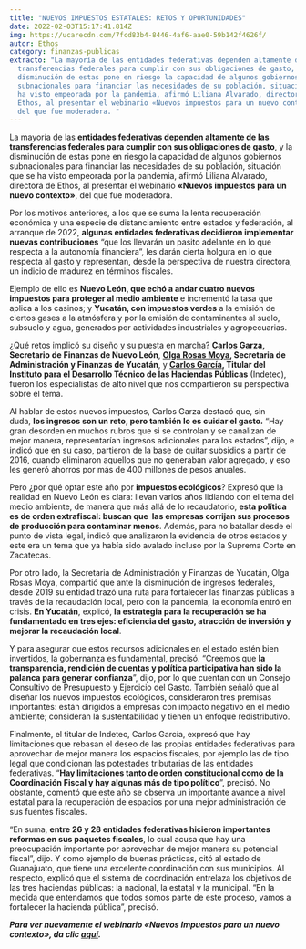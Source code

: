 ```yaml
---
title: "NUEVOS IMPUESTOS ESTATALES: RETOS Y OPORTUNIDADES"
date: 2022-02-03T15:17:41.814Z
img: https://ucarecdn.com/7fcd83b4-8446-4af6-aae0-59b142f4626f/
autor: Ethos
category: finanzas-publicas
extracto: "La mayoría de las entidades federativas dependen altamente de las
  transferencias federales para cumplir con sus obligaciones de gasto, y la
  disminución de estas pone en riesgo la capacidad de algunos gobiernos
  subnacionales para financiar las necesidades de su población, situación que se
  ha visto empeorada por la pandemia, afirmó Liliana Alvarado, directora de
  Ethos, al presentar el webinario «Nuevos impuestos para un nuevo contexto»,
  del que fue moderadora. "
---
```

<!--StartFragment-->

La mayoría de las **entidades federativas dependen altamente de las transferencias federales para cumplir con sus obligaciones de gasto**, y la disminución de estas pone en riesgo la capacidad de algunos gobiernos subnacionales para financiar las necesidades de su población, situación que se ha visto empeorada por la pandemia, afirmó Liliana Alvarado, directora de Ethos, al presentar el webinario **«Nuevos impuestos para un nuevo contexto»**, del que fue moderadora. 

Por los motivos anteriores, a los que se suma la lenta recuperación económica y una especie de distanciamiento entre estados y federación, al arranque de 2022, **algunas entidades federativas decidieron implementar nuevas contribuciones** “que los llevarán un pasito adelante en lo que respecta a la autonomía financiera”, les darán cierta holgura en lo que respecta al gasto y representan, desde la perspectiva de nuestra directora, un indicio de madurez en términos fiscales.

Ejemplo de ello es **Nuevo León, que echó a andar cuatro nuevos impuestos para proteger al medio ambiente** e incrementó la tasa que aplica a los casinos; y **Yucatán, con impuestos verdes** a la emisión de ciertos gases a la atmósfera y por la emisión de contaminantes al suelo, subsuelo y agua, generados por actividades industriales y agropecuarias. 

¿Qué retos implicó su diseño y su puesta en marcha? **[Carlos Garza](https://www.nl.gob.mx/funcionarios/carlos-alberto-garza-ibarra), Secretario de Finanzas de Nuevo León**, **[Olga Rosas Moya](https://www.linkedin.com/in/olga-rosas-moya-36950461/?originalSubdomain=mx), Secretaria de Administración y Finanzas de Yucatán**, y **[Carlos García](https://www.linkedin.com/in/carlos-garcia-6a3946157/?originalSubdomain=mx), Titular del Instituto para el Desarrollo Técnico de las Haciendas Públicas** (Indetec), fueron los especialistas de alto nivel que nos compartieron su perspectiva sobre el tema.

Al hablar de estos nuevos impuestos, Carlos Garza destacó que, sin duda, **los ingresos son un reto, pero también lo es cuidar el gasto.** “Hay gran desorden en muchos rubros que si se controlan y se canalizan de mejor manera, representarían ingresos adicionales para los estados”, dijo, e indicó que en su caso, partieron de la base de quitar subsidios a partir de 2016, cuando eliminaron aquellos que no generaban valor agregado, y eso les generó ahorros por más de 400 millones de pesos anuales.

Pero ¿por qué optar este año por **impuestos ecológicos**? Expresó que la realidad en Nuevo León es clara: llevan varios años lidiando con el tema del medio ambiente, de manera que más allá de lo recaudatorio, **esta política es de orden extrafiscal: buscan que  las empresas corrijan sus procesos de producción para contaminar menos**. Además, para no batallar desde el punto de vista legal, indicó que analizaron la evidencia de otros estados y este era un tema que ya había sido avalado incluso por la Suprema Corte en Zacatecas.

Por otro lado, la Secretaria de Administración y Finanzas de Yucatán, Olga Rosas Moya, compartió que ante la disminución de ingresos federales, desde 2019 su entidad trazó una ruta para fortalecer las finanzas públicas a través de la recaudación local, pero con la pandemia, la economía entró en crisis. **En Yucatán**, explicó, **la estrategia para la recuperación se ha fundamentado en tres ejes: eficiencia del gasto, atracción de inversión y mejorar la recaudación local**.

Y para asegurar que estos recursos adicionales en el estado estén bien invertidos, la gobernanza es fundamental, precisó. “Creemos que **la transparencia, rendición de cuentas y política participativa han sido la palanca para generar confianza**”, dijo, por lo que cuentan con un Consejo Consultivo de Presupuesto y Ejercicio del Gasto. También señaló que al diseñar los nuevos impuestos ecológicos, consideraron tres premisas importantes: están dirigidos a empresas con impacto negativo en el medio ambiente; consideran la sustentabilidad y tienen un enfoque redistributivo.

Finalmente, el titular de Indetec, Carlos García, expresó que hay limitaciones que rebasan el deseo de las propias entidades federativas para aprovechar de mejor manera los espacios fiscales, por ejemplo las de tipo legal que condicionan las potestades tributarias de las entidades federativas. “**Hay limitaciones tanto de orden constitucional como de la Coordinación Fiscal y hay algunas más de tipo político**”, precisó. No obstante, comentó que este año se observa un importante avance a nivel estatal para la recuperación de espacios por una mejor administración de sus fuentes fiscales.

“En suma, **entre 26 y 28 entidades federativas hicieron importantes reformas en sus paquetes fiscales**, lo cual acusa que hay una preocupación importante por aprovechar de mejor manera su potencial fiscal”, dijo. Y como ejemplo de buenas prácticas, citó al estado de Guanajuato, que tiene una excelente coordinación con sus municipios. Al respecto, explicó que el sistema de coordinación entrelaza los objetivos de las tres haciendas públicas: la nacional, la estatal y la municipal. “En la medida que entendamos que todos somos parte de este proceso, vamos a fortalecer la hacienda pública”, precisó.

***Para ver nuevamente el webinario «*Nuevos Impuestos para un nuevo contexto*», da clic [aquí](https://www.youtube.com/watch?v=DSQuzuK5nXw).***

<!--EndFragment-->